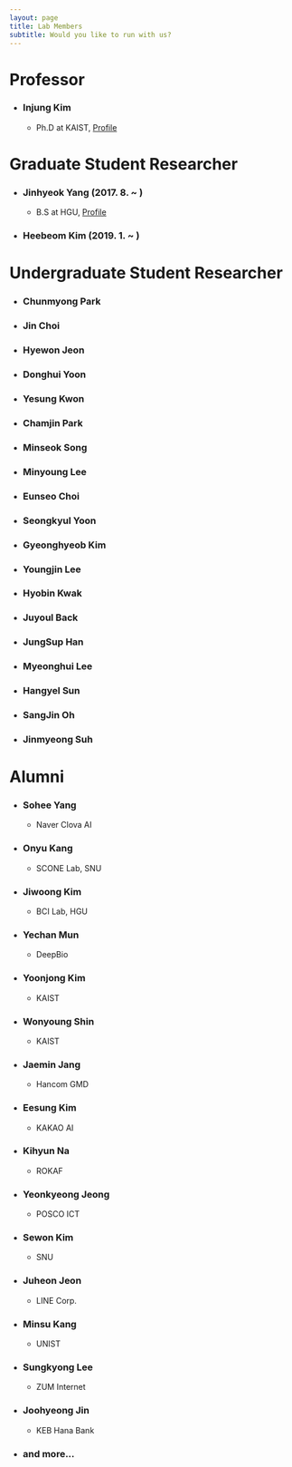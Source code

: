 ```yaml
---
layout: page
title: Lab Members
subtitle: Would you like to run with us?
---
```


# Professor

- ### Injung Kim
  - Ph.D at KAIST, [Profile](http://pro.handong.edu/callee/)

# Graduate Student Researcher

- ### Jinhyeok Yang (2017. 8. ~ )
  - B.S at HGU, [Profile](https://yangyangii.github.io/)

- ### Heebeom Kim (2019. 1. ~ )

# Undergraduate Student Researcher

- ### Chunmyong Park

- ### Jin Choi

- ### Hyewon Jeon

- ### Donghui Yoon

- ### Yesung Kwon

- ### Chamjin Park

- ### Minseok Song

- ### Minyoung Lee

- ### Eunseo Choi

- ### Seongkyul Yoon

- ### Gyeonghyeob Kim

- ### Youngjin Lee

- ### Hyobin Kwak

- ### Juyoul Back

- ### JungSup Han

- ### Myeonghui Lee

- ### Hangyel Sun

- ### SangJin Oh

- ### Jinmyeong Suh

# Alumni

- ### Sohee Yang
  - Naver Clova AI

- ### Onyu Kang
  - SCONE Lab, SNU

- ### Jiwoong Kim
  - BCI Lab, HGU

- ### Yechan Mun
  - DeepBio

- ### Yoonjong Kim
  - KAIST

- ### Wonyoung Shin
  - KAIST

- ### Jaemin Jang
  - Hancom GMD

- ### Eesung Kim
  - KAKAO AI

- ### Kihyun Na
  - ROKAF

- ### Yeonkyeong Jeong
  - POSCO ICT

- ### Sewon Kim
  - SNU

- ### Juheon Jeon
  - LINE Corp.

- ### Minsu Kang
  - UNIST

- ### Sungkyong Lee
  - ZUM Internet

- ### Joohyeong Jin
  - KEB Hana Bank
  
- ### and more...
